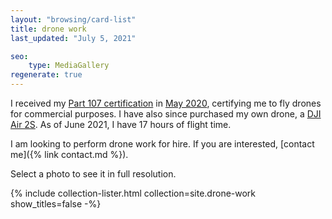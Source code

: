 ```yaml
---
layout: "browsing/card-list"
title: drone work
last_updated: "July 5, 2021"

seo:
    type: MediaGallery
regenerate: true
---
```


I received my [Part 107 certification](https://www.faa.gov/uas/commercial_operators/) in [May 2020](https://www.facebook.com/carter.pape.12/posts/887898078358898), certifying me to fly drones for commercial purposes. I have also since purchased my own drone, a [DJI Air 2S](https://www.dji.com/air-2s). As of June 2021, I have 17 hours of flight time.

I am looking to perform drone work for hire. If you are interested, [contact me]({% link contact.md %}).

Select a photo to see it in full resolution.

{% include collection-lister.html
    collection=site.drone-work
    show_titles=false
-%}
